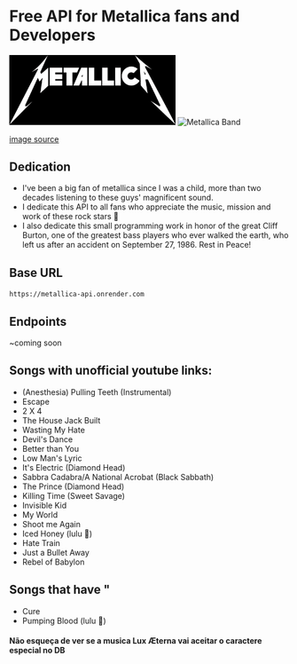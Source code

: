 # Free API for Metallica fans and Developers

<img src="./metallica-logo.png" alt="Metallica Logo" width="300">
<img src="https://rollingstone.uol.com.br/media/_versions/metallica_ross_halfin_rs_brasil_widelg.jpg" alt="Metallica Band" width="300">

<a href="https://rollingstone.uol.com.br/artigo/trinta-anos-do-album-preto-metallica-no-topo-do-mundo/" target="_blank">image source</a>

## Dedication

- I've been a big fan of metallica since I was a child, more than two decades listening to these guys' magnificent sound.
- I dedicate this API to all fans who appreciate the music, mission and work of these rock stars 🤘
- I also dedicate this small programming work in honor of the great Cliff Burton, one of the greatest bass players who ever walked the earth, who left us after an accident on September 27, 1986. Rest in Peace!

## Base URL

```
https://metallica-api.onrender.com
```

## Endpoints

~coming soon

## Songs with unofficial youtube links:

- (Anesthesia) Pulling Teeth (Instrumental)
- Escape
- 2 X 4
- The House Jack Built
- Wasting My Hate
- Devil's Dance
- Better than You
- Low Man's Lyric
- It's Electric (Diamond Head)
- Sabbra Cadabra/A National Acrobat (Black Sabbath)
- The Prince (Diamond Head)
- Killing Time (Sweet Savage)
- Invisible Kid
- My World
- Shoot me Again
- Iced Honey (lulu 💩)
- Hate Train
- Just a Bullet Away
- Rebel of Babylon

## Songs that have &quot;

- Cure
- Pumping Blood (lulu 💩)

#### Não esqueça de ver se a musica **Lux Æterna** vai aceitar o caractere especial no DB
